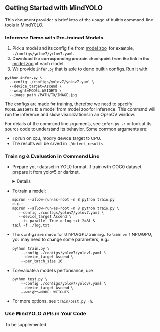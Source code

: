 ## Getting Started with MindYOLO

This document provides a brief intro of the usage of builtin command-line tools in MindYOLO.

### Inference Demo with Pre-trained Models

1. Pick a model and its config file from
  [model zoo](MODEL_ZOO.md),
  for example, `./configs/yolov7/yolov7.yaml`.
2. Download the corresponding pretrain checkpoint from the link in the [model zoo](MODEL_ZOO.md) of each model.
3. We provide `infer.py` that is able to demo builtin configs. Run it with:

```
python infer.py \
  --config ./configs/yolov7/yolov7.yaml \
  --device_target=Ascend \
  --weight=MODEL.WEIGHTS \
  --image_path /PATH/TO/IMAGE.jpg
```

The configs are made for training, therefore we need to specify `MODEL.WEIGHTS` to a model from model zoo for inference.
This command will run the inference and show visualizations in an OpenCV window.

For details of the command line arguments, see `infer.py -h` or look at its source code
to understand its behavior. Some common arguments are:
* To run on cpu, modify device_target to CPU.
* The results will be saved in `./detect_results`

### Training & Evaluation in Command Line

* Prepare your dataset in YOLO format. If train with COCO dataset, prepare it from yolov5 or darknet.
  
  <details onclose>

  ```
    coco/
      {train,val}2017.txt
      annotations/
        instances_{train,val}2017.json
      images/
        {train,val}2017/
            00000001.jpg
            ...
            # image files that are mentioned in the corresponding train/val2017.txt
      labels/
        {train,val}2017/
            00000001.txt
            ...
            # label files that are mentioned in the corresponding train/val2017.txt
  ```
  </details>

* To train a model:
  ```
  mpirun --allow-run-as-root -n 8 python train.py
  e.g.:
  mpirun --allow-run-as-root -n 8 python train.py \
     --config ./configs/yolov7/yolov7.yaml \
     --device_target Ascend \
     --is_parallel True > log.txt 2>&1 &
  tail -f ./log.txt
  ```

* The configs are made for 8 NPU/GPU training.
To train on 1 NPU/GPU, you may need to change some parameters, e.g.:
  ```
  python train.py \
      --config ./configs/yolov7/yolov7.yaml \
      --device_target Ascend \
      --per_batch_size 16
  ```

* To evaluate a model's performance, use
  ```
  python test.py \
      --config ./configs/yolov7/yolov7.yaml \
      --device_target Ascend \
      --weight=MODEL.WEIGHTS
  ```

* For more options, see `train/test.py -h`.


### Use MindYOLO APIs in Your Code

To be supplemented.
